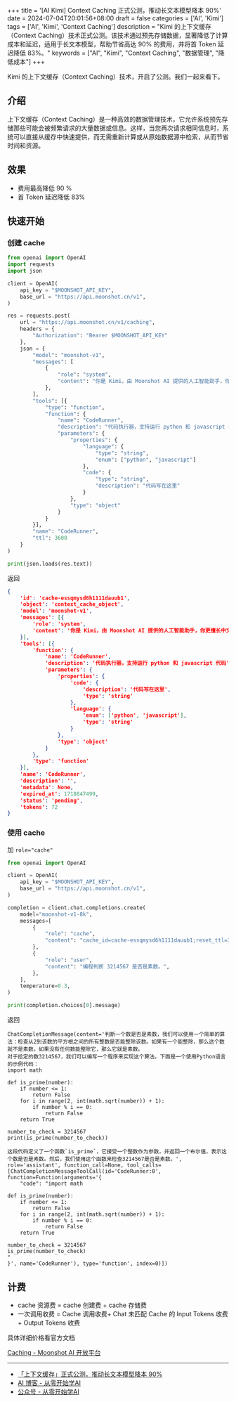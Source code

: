 +++
title = '[AI Kimi] Context Caching 正式公测，推动长文本模型降本 90%'
date = 2024-07-04T20:01:56+08:00
draft = false
categories = ['AI', 'Kimi']
tags = ['AI', 'Kimi', 'Context Caching']
description = "Kimi 的上下文缓存（Context Caching）技术正式公测。该技术通过预先存储数据，显著降低了计算成本和延迟，适用于长文本模型，帮助节省高达 90% 的费用，并将首 Token 延迟降低 83%。"
keywords = ["AI", "Kimi", "Context Caching", "数据管理", "降低成本"]
+++

Kimi 的上下文缓存（Context Caching）技术，开启了公测。我们一起来看下。

## 介绍

上下文缓存（Context Caching）是一种高效的数据管理技术，它允许系统预先存储那些可能会被频繁请求的大量数据或信息。这样，当您再次请求相同信息时，系统可以直接从缓存中快速提供，而无需重新计算或从原始数据源中检索，从而节省时间和资源。

## 效果

- 费用最高降低 90 %
- 首 Token 延迟降低 83%

## 快速开始

### 创建 cache

```python
from openai import OpenAI
import requests
import json

client = OpenAI(
    api_key = "$MOONSHOT_API_KEY",
    base_url = "https://api.moonshot.cn/v1",
)

res = requests.post(
    url = "https://api.moonshot.cn/v1/caching",
    headers = {
        "Authorization": "Bearer $MOONSHOT_API_KEY"            
    },
    json = {
        "model": "moonshot-v1",
        "messages": [
            {
                "role": "system",
                "content": "你是 Kimi，由 Moonshot AI 提供的人工智能助手，你更擅长中文和英文的对话。你会为用户提供安全，有帮助，准确的回答。同时，你会拒绝一切涉及恐怖主义，种族歧视，黄色暴力等问题的回答。Moonshot AI 为专有名词，不可翻译成其他语言。"
            },
        ],
        "tools": [{
            "type": "function",
            "function": {
                "name": "CodeRunner",
                "description": "代码执行器，支持运行 python 和 javascript 代码",
                "parameters": {
                    "properties": {
                        "language": {
                            "type": "string",
                            "enum": ["python", "javascript"]
                        },
                        "code": {
                            "type": "string",
                            "description": "代码写在这里"
                        }
                    },
                    "type": "object"
                }
            }
        }],
        "name": "CodeRunner",
        "ttl": 3600
    }
)

print(json.loads(res.text))
```

返回

```json
{
	'id': 'cache-essqmysd6h1111dauub1',
	'object': 'context_cache_object',
	'model': 'moonshot-v1',
	'messages': [{
		'role': 'system',
		'content': '你是 Kimi，由 Moonshot AI 提供的人工智能助手，你更擅长中文和英文的对话。你会为用户提供安全，有帮助，准确的回答。同时，你会拒绝一切涉及恐怖主义，种族歧视，黄色暴力等问题的回答。Moonshot AI 为专有名词，不可翻译成其他语言。'
	}],
	'tools': [{
		'function': {
			'name': 'CodeRunner',
			'description': '代码执行器，支持运行 python 和 javascript 代码',
			'parameters': {
				'properties': {
					'code': {
						'description': '代码写在这里',
						'type': 'string'
					},
					'language': {
						'enum': ['python', 'javascript'],
						'type': 'string'
					}
				},
				'type': 'object'
			}
		},
		'type': 'function'
	}],
	'name': 'CodeRunner',
	'description': '',
	'metadata': None,
	'expired_at': 1718847499,
	'status': 'pending',
	'tokens': 72
}
```

### 使用 cache

加 `role="cache"`

```python
from openai import OpenAI

client = OpenAI(
    api_key = "$MOONSHOT_API_KEY",
    base_url = "https://api.moonshot.cn/v1",
)

completion = client.chat.completions.create(
    model="moonshot-v1-8k",
    messages=[  
        {
            "role": "cache",
            "content": "cache_id=cache-essqmysd6h1111dauub1;reset_ttl=3600",
        },
        {
            "role": "user",
            "content": "编程判断 3214567 是否是素数。",
        },
    ],
    temperature=0.3,
)

print(completion.choices[0].message)
```

返回

```plaintext
ChatCompletionMessage(content='判断一个数是否是素数，我们可以使用一个简单的算法：检查从2到该数的平方根之间的所有整数是否能整除该数。如果有一个能整除，那么这个数就不是素数。如果没有任何数能整除它，那么它就是素数。
对于给定的数3214567，我们可以编写一个程序来实现这个算法。下面是一个使用Python语言的示例代码：
import math

def is_prime(number):
    if number <= 1:
        return False
    for i in range(2, int(math.sqrt(number)) + 1):
        if number % i == 0:
            return False
    return True

number_to_check = 3214567
print(is_prime(number_to_check))

这段代码定义了一个函数`is_prime`，它接受一个整数作为参数，并返回一个布尔值，表示这个数是否是素数。然后，我们使用这个函数来检查3214567是否是素数。', role='assistant', function_call=None, tool_calls=[ChatCompletionMessageToolCall(id='CodeRunner:0', function=Function(arguments='{
    "code": "import math

def is_prime(number):
    if number <= 1:
        return False
    for i in range(2, int(math.sqrt(number)) + 1):
        if number % i == 0:
            return False
    return True

number_to_check = 3214567
is_prime(number_to_check)
"
}', name='CodeRunner'), type='function', index=0)])
```

## 计费

- cache 资源费 = cache 创建费 + cache 存储费
- 一次调用收费 = Cache 调用收费+ Chat 未匹配 Cache 的 Input Tokens 收费 + Output Tokens 收费

具体详细价格看官方文档

[Caching - Moonshot AI 开放平台](https://platform.moonshot.cn/docs/price/caching)

---

- [「上下文缓存」正式公测，推动长文本模型降本 90%](https://mp.weixin.qq.com/s/72ubEn-6kHUVw34AzI4Pyg)
- [AI 博客 - 从零开始学AI](https://ai-blog.aihub2022.top/zh/post/ai-kimi-context-caching/)
- [公众号 - 从零开始学AI](https://mp.weixin.qq.com/s?__biz=MzA3MDIyNTgzNA==&mid=2649977531&idx=1&sn=3bbe6d920cc7413973ccced37c04e014&chksm=86c7c87eb1b04168e7b4d3f4a7d9b98907457074be18122c4cd1759efa3be6cce0f572b8cbb2#rd)
<!-- - [CSDN - 从零开始学AI](...) -->
<!-- - [掘金 - 从零开始学AI](...) -->
<!-- - [知乎 - 从零开始学AI](...) -->
<!-- - [阿里云 - 从零开始学AI](...) -->
<!-- - [腾讯云 - 从零开始学AI](...) -->
